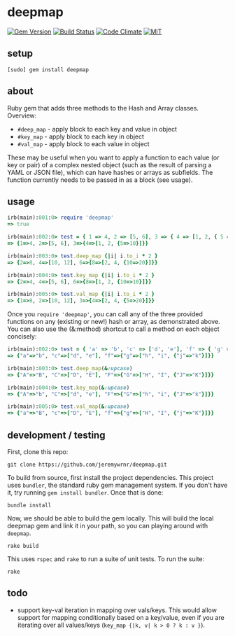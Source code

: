 deepmap
=======


[![Gem Version](https://badge.fury.io/rb/deepmap.svg)](https://badge.fury.io/rb/deepmap)
[![Build Status](https://travis-ci.org/jeremywrnr/deepmap.svg?branch=master)](https://travis-ci.org/jeremywrnr/deepmap)
[![Code Climate](https://codeclimate.com/github/jeremywrnr/deepmap/badges/gpa.svg)](https://codeclimate.com/github/jeremywrnr/deepmap)
[![MIT](https://img.shields.io/npm/l/alt.svg?style=flat)](http://jeremywrnr.com/mit-license)


## setup

    [sudo] gem install deepmap

## about

Ruby gem that adds three methods to the Hash and Array classes. Overview:

- `#deep_map` - apply block to each key and value in object
- `#key_map` - apply block to each key in object
- `#val_map` - apply block to each value in object

These may be useful when you want to apply a function to each value (or key or
pair) of a complex nested object (such as the result of parsing a YAML or JSON
file), which can have hashes or arrays as subfields. The function currently
needs to be passed in as a block (see usage).


## usage

```ruby
irb(main):001:0> require 'deepmap'
=> true

irb(main):002:0> test = { 1 => 4, 2 => [5, 6], 3 => { 4 => [1, 2, { 5 => 10 }] } }
=> {1=>4, 2=>[5, 6], 3=>{4=>[1, 2, {5=>10}]}}

irb(main):003:0> test.deep_map {|i| i.to_i * 2 }
=> {2=>8, 4=>[10, 12], 6=>{8=>[2, 4, {10=>20}]}}

irb(main):004:0> test.key_map {|i| i.to_i * 2 }
=> {2=>4, 4=>[5, 6], 6=>{8=>[1, 2, {10=>10}]}}

irb(main):005:0> test.val_map {|i| i.to_i * 2 }
=> {1=>8, 2=>[10, 12], 3=>{4=>[2, 4, {5=>20}]}}
```

Once you `require 'deepmap'`, you can call any of the three provided functions
on any (existing or new!) hash or array, as demonstrated above. You can also
use the (&:method) shortcut to call a method on each object concisely:

```ruby
irb(main):002:0> test = { 'a' => 'b', 'c' => ['d', 'e'], 'f' => { 'g' => ['h', 'i', { 'j' => 'k' }] } }
=> {"a"=>"b", "c"=>["d", "e"], "f"=>{"g"=>["h", "i", {"j"=>"k"}]}}

irb(main):003:0> test.deep_map(&:upcase)
=> {"A"=>"B", "C"=>["D", "E"], "F"=>{"G"=>["H", "I", {"J"=>"K"}]}}

irb(main):004:0> test.key_map(&:upcase)
=> {"A"=>"b", "C"=>["d", "e"], "F"=>{"G"=>["h", "i", {"J"=>"k"}]}}

irb(main):005:0> test.val_map(&:upcase)
=> {"a"=>"B", "c"=>["D", "E"], "f"=>{"g"=>["H", "I", {"j"=>"K"}]}}
```


## development / testing

First, clone this repo:

    git clone https://github.com/jeremywrnr/deepmap.git

To build from source, first install the project dependencies. This project
uses `bundler`, the standard ruby gem management system. If you don't have it,
try running `gem install bundler`. Once that is done:

    bundle install

Now, we should be able to build the gem locally. This will build the local
deepmap gem and link it in your path, so you can playing around with `deepmap`.

    rake build

This uses `rspec` and `rake` to run a suite of unit tests. To run the suite:

    rake


## todo

- support key-val iteration in mapping over vals/keys. This would allow support
  for mapping conditionally based on a key/value, even if you are iterating
  over all values/keys (`key_map {|k, v| k > 0 ? k : v }`).


